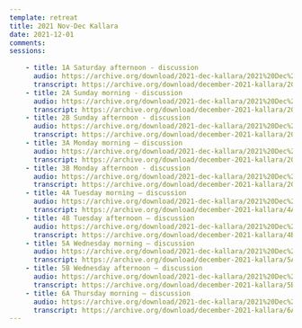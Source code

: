 ```yaml
---
template: retreat
title: 2021 Nov-Dec Kallara
date: 2021-12-01
comments: 
sessions:
   
    - title: 1A Saturday afternoon - discussion
      audio: https://archive.org/download/2021-dec-kallara/2021%20Dec%20mp3s%20for%20Archive/2021%20Dec%201A%20.mp3
      transcript: https://archive.org/download/december-2021-kallara/2021%20Dec%20PDF%20trans/1A%20December%202021%20Discussion.pdf
    - title: 2A Sunday morning - discussion
      audio: https://archive.org/download/2021-dec-kallara/2021%20Dec%20mp3s%20for%20Archive/2021%20Dec%202A%20.mp3
      transcript: https://archive.org/download/december-2021-kallara/2021%20Dec%20PDF%20trans/2A%20December%202021%20Discussion.pdf
    - title: 2B Sunday afternoon - discussion
      audio: https://archive.org/download/2021-dec-kallara/2021%20Dec%20mp3s%20for%20Archive/2021%20Dec%202B%20.mp3
      transcript: https://archive.org/download/december-2021-kallara/2021%20Dec%20PDF%20trans/2B%20December%202021%20Discussion.pdf
    - title: 3A Monday morning – discussion
      audio: https://archive.org/download/2021-dec-kallara/2021%20Dec%20mp3s%20for%20Archive/2021%20Dec%203A%20.mp3
      transcript: https://archive.org/download/december-2021-kallara/2021%20Dec%20PDF%20trans/3A%20December%202021%20Discussion.pdf
    - title: 3B Monday afternoon - discussion
      audio: https://archive.org/download/2021-dec-kallara/2021%20Dec%20mp3s%20for%20Archive/2021%20Dec%203B%20.mp3
      transcript: https://archive.org/download/december-2021-kallara/2021%20Dec%20PDF%20trans/3B%20December%202021%20Discussion.pdf
    - title: 4A Tuesday morning – discussion
      audio: https://archive.org/download/2021-dec-kallara/2021%20Dec%204A.mp3
      transcript: https://archive.org/download/december-2021-kallara/4A%20December%202021%20Discussion.pdf
    - title: 4B Tuesday afternoon – discussion
      audio: https://archive.org/download/2021-dec-kallara/2021%20Dec%204B%20.mp3
      transcript: https://archive.org/download/december-2021-kallara/4B%20December%202021%20Discussion.pdf
    - title: 5A Wednesday morning – discussion
      audio: https://archive.org/download/2021-dec-kallara/2021%20Dec%205A%20.mp3
      transcript: https://archive.org/download/december-2021-kallara/5A%20December%202021%20Discussion.pdf
    - title: 5B Wednesday afternoon – discussion
      audio: https://archive.org/download/2021-dec-kallara/2021%20Dec%205B%20.mp3
      transcript: https://archive.org/download/december-2021-kallara/5B%20December%202021%20Discussion.pdf
    - title: 6A Thursday morning – discussion  
      audio: https://archive.org/download/2021-dec-kallara/2021%20Dec%206A%20.mp3
      transcript: https://archive.org/download/december-2021-kallara/6A%20December%202021%20Discussion.pdf
---
```

